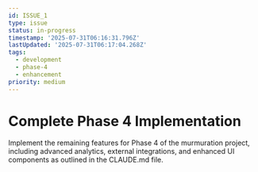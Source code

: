 ```yaml
---
id: ISSUE_1
type: issue
status: in-progress
timestamp: '2025-07-31T06:16:31.796Z'
lastUpdated: '2025-07-31T06:17:04.268Z'
tags:
  - development
  - phase-4
  - enhancement
priority: medium
---
```


# Complete Phase 4 Implementation

Implement the remaining features for Phase 4 of the murmuration project, including advanced analytics, external integrations, and enhanced UI components as outlined in the CLAUDE.md file.